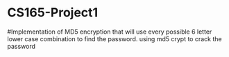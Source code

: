 # CS165-Project1
#Implementation of MD5 encryption that will use every possible 6 letter lower case combination to find the password.
using md5 crypt to crack the password
